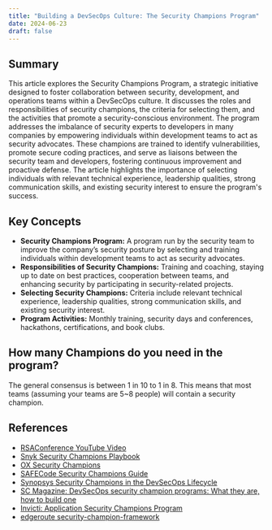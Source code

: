 ```yaml
---
title: "Building a DevSecOps Culture: The Security Champions Program"
date: 2024-06-23
draft: false
---
```


## Summary
This article explores the Security Champions Program, a strategic initiative designed to foster collaboration between security, development, and operations teams within a DevSecOps culture. It discusses the roles and responsibilities of security champions, the criteria for selecting them, and the activities that promote a security-conscious environment. The program addresses the imbalance of security experts to developers in many companies by empowering individuals within development teams to act as security advocates. These champions are trained to identify vulnerabilities, promote secure coding practices, and serve as liaisons between the security team and developers, fostering continuous improvement and proactive defense. The article highlights the importance of selecting individuals with relevant technical experience, leadership qualities, strong communication skills, and existing security interest to ensure the program's success.

## Key Concepts

*   **Security Champions Program:** A program run by the security team to improve the company’s security posture by selecting and training individuals within development teams to act as security advocates.
*   **Responsibilities of Security Champions:** Training and coaching, staying up to date on best practices, cooperation between teams, and enhancing security by participating in security-related projects.
*   **Selecting Security Champions:** Criteria include relevant technical experience, leadership qualities, strong communication skills, and existing security interest.
*   **Program Activities:** Monthly training, security days and conferences, hackathons, certifications, and book clubs.

## How many Champions do you need in the program?
The general consensus is between 1 in 10 to 1 in 8. This means that most teams (assuming your teams are 5~8 people) will contain a security champion.

## References

*   [RSAConference YouTube Video](https://www.youtube.com/watch?v=9gVM93a1H1I&ab_channel=RSAConference)
*   [Snyk Security Champions Playbook](https://go.snyk.io/security-champions-playbook.html)
*   [OX Security Champions](https://www.ox.security/security-champions/)
*   [SAFECode Security Champions Guide](https://safecode.org/wp-content/uploads/2019/02/Security-Champions-2019-.pdf)
*   [Synopsys Security Champions in the DevSecOps Lifecycle](https://www.synopsys.com/content/dam/synopsys/sig-assets/ebooks/security-champions-devsecops-lifecycle.pdf)
*   [SC Magazine: DevSecOps security champion programs: What they are, how to build one](https://www.scmagazine.com/resource/devsecops-security-champion-programs-what-they-are-how-to-build-one)
*   [Invicti: Application Security Champions Program](https://www.invicti.com/blog/web-security/application-security-champions-program/)
*   [edgeroute security-champion-framework](https://github.com/edgeroute/security-champion-framework)